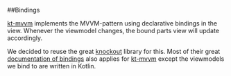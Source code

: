##Bindings

[kt-mvvm](../README.md) implements the MVVM-pattern using declarative bindings 
in the view. Whenever the viewmodel changes, the bound parts view will update accordingly.

We decided to reuse the great [knockout](http://knockoutjs.com/) library for this. 
Most of their great [documentation of bindings](http://knockoutjs.com/documentation/introduction.html) also applies for [kt-mvvm](../README.md) except the viewmodels we bind to are written in Kotlin.


